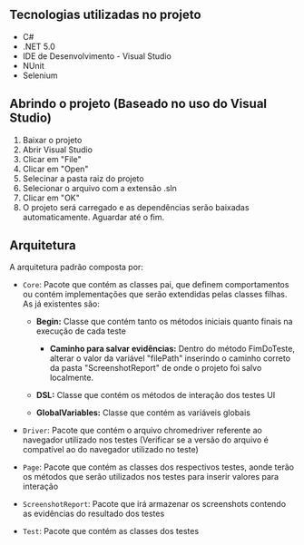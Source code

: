 ## Tecnologias utilizadas no projeto

- C#
- .NET 5.0
- IDE de Desenvolvimento - Visual Studio
- NUnit
- Selenium 

## Abrindo o projeto (Baseado no uso do Visual Studio)

1. Baixar o projeto
2. Abrir Visual Studio 
3. Clicar em "File"
4. Clicar em "Open"
5. Selecinar a pasta raiz do projeto
6. Selecionar o arquivo com a extensão .sln
7. Clicar em "OK"
8. O projeto será carregado e as dependências serão baixadas automaticamente. Aguardar até o fim.

## Arquitetura

A arquitetura padrão composta por:

- `Core`: Pacote que contém as classes pai, que definem comportamentos ou contém implementações que serão extendidas pelas classes filhas. As já existentes são:
  - **Begin:** Classe que contém tanto os métodos iniciais quanto finais na execução de cada teste
    - **Caminho para salvar evidências:** Dentro do método FimDoTeste, alterar o valor da variável "filePath" inserindo o caminho correto da pasta "ScreenshotReport" de onde o projeto foi salvo localmente.
    
  - **DSL:** Classe que contém os métodos de interação dos testes UI
  
  - **GlobalVariables:** Classe que contém as variáveis globais
  
- `Driver`: Pacote que contém o arquivo chromedriver referente ao navegador utilizado nos testes (Verificar se a versão do arquivo é compatível ao do navegador utilizado no teste)

- `Page`: Pacote que contém as classes dos respectivos testes, aonde terão os métodos que serão utilizados nos testes para inserir valores para interação 

- `ScreenshotReport`: Pacote que irá armazenar os screenshots contendo as evidências do resultado dos testes

- `Test`: Pacote que contém as classes dos testes
